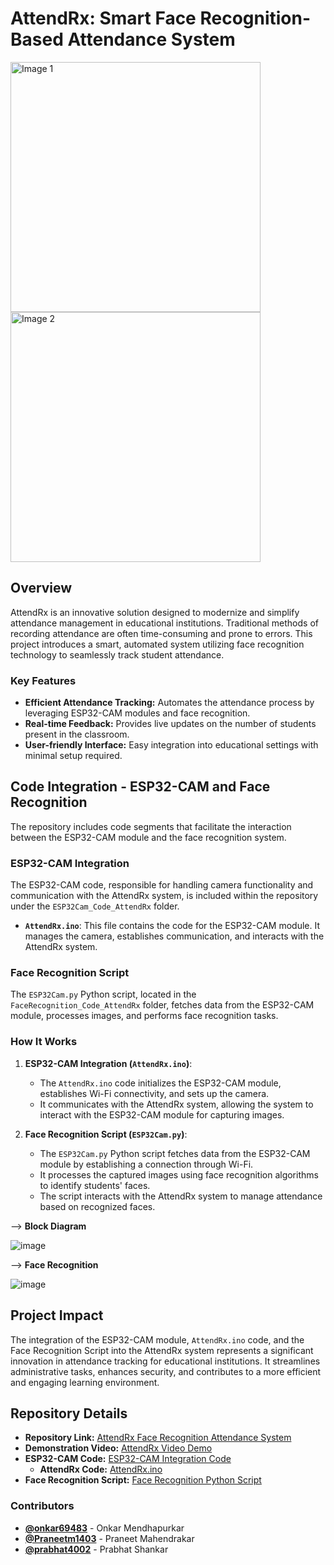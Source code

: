 # AttendRx: Smart Face Recognition-Based Attendance System

<div>
  <img src="https://github.com/onkar69483/AttendRx-Face-Recognition-Attendance-System/assets/61963755/3961f0af-ca7c-485f-9b09-423d8ae78c94" alt="Image 1" width="400" height="auto"/>
  <img src="https://github.com/onkar69483/AttendRx-Face-Recognition-Attendance-System/assets/61963755/af3a6a49-e795-42bc-b403-711398fd050b" alt="Image 2" width="400" height="auto"/>
</div>

## Overview

AttendRx is an innovative solution designed to modernize and simplify attendance management in educational institutions. Traditional methods of recording attendance are often time-consuming and prone to errors. This project introduces a smart, automated system utilizing face recognition technology to seamlessly track student attendance.

### Key Features

- **Efficient Attendance Tracking:** Automates the attendance process by leveraging ESP32-CAM modules and face recognition.
- **Real-time Feedback:** Provides live updates on the number of students present in the classroom.
- **User-friendly Interface:** Easy integration into educational settings with minimal setup required.

## Code Integration - ESP32-CAM and Face Recognition

The repository includes code segments that facilitate the interaction between the ESP32-CAM module and the face recognition system.

### ESP32-CAM Integration

The ESP32-CAM code, responsible for handling camera functionality and communication with the AttendRx system, is included within the repository under the `ESP32Cam_Code_AttendRx` folder.

- **`AttendRx.ino`**: This file contains the code for the ESP32-CAM module. It manages the camera, establishes communication, and interacts with the AttendRx system.

### Face Recognition Script

The `ESP32Cam.py` Python script, located in the `FaceRecognition_Code_AttendRx` folder, fetches data from the ESP32-CAM module, processes images, and performs face recognition tasks.

### How It Works

1. **ESP32-CAM Integration (`AttendRx.ino`)**:
   - The `AttendRx.ino` code initializes the ESP32-CAM module, establishes Wi-Fi connectivity, and sets up the camera.
   - It communicates with the AttendRx system, allowing the system to interact with the ESP32-CAM module for capturing images.

2. **Face Recognition Script (`ESP32Cam.py`)**:
   - The `ESP32Cam.py` Python script fetches data from the ESP32-CAM module by establishing a connection through Wi-Fi.
   - It processes the captured images using face recognition algorithms to identify students' faces.
   - The script interacts with the AttendRx system to manage attendance based on recognized faces.

--> **Block Diagram**

   ![image](https://github.com/onkar69483/AttendRx-Face-Recognition-Attendance-System/assets/61963755/b668ed57-8b8b-4dff-a37b-1783d611961e)

--> **Face Recognition**

   ![image](https://github.com/onkar69483/AttendRx-Face-Recognition-Attendance-System/assets/61963755/df4a9869-4b47-4df6-9aeb-eb94e0f60401)

## Project Impact

The integration of the ESP32-CAM module, `AttendRx.ino` code, and the Face Recognition Script into the AttendRx system represents a significant innovation in attendance tracking for educational institutions. It streamlines administrative tasks, enhances security, and contributes to a more efficient and engaging learning environment.

## Repository Details

- **Repository Link:** [AttendRx Face Recognition Attendance System](https://github.com/onkar69483/AttendRx-Face-Recognition-Attendance-System)
- **Demonstration Video:** [AttendRx Video Demo](https://youtu.be/sz25xxF_AVE?si=RQfvERSrklVlNIQV)
- **ESP32-CAM Code:** [ESP32-CAM Integration Code](https://github.com/onkar69483/AttendRx-Face-Recognition-Attendance-System/tree/main/ESP32Cam_Code_AttendRx)
  - **AttendRx Code:** [AttendRx.ino](https://github.com/onkar69483/AttendRx-Face-Recognition-Attendance-System/blob/main/ESP32Cam_Code_AttendRx/AttendRx.ino)
- **Face Recognition Script:** [Face Recognition Python Script](https://github.com/onkar69483/AttendRx-Face-Recognition-Attendance-System/blob/main/FaceRecognition_Code_AttendRx/ESP32Cam.py)

### Contributors

- **[@onkar69483](https://github.com/onkar69483)** - Onkar Mendhapurkar
- **[@Praneetm1403](https://github.com/Praneetm1403)** - Praneet Mahendrakar
- **[@prabhat4002](https://github.com/prabhat4002)** - Prabhat Shankar
